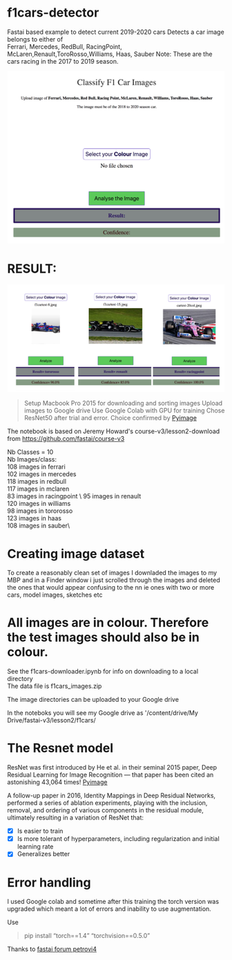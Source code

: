 # f1cars-detector
Fastai based example to detect current 2019-2020 cars
Detects a car image belongs to either of\
Ferrari, Mercedes, RedBull, RacingPoint, McLaren,Renault,ToroRosso,Williams, Haas, Sauber
Note: These are the cars racing in the 2017 to 2019 season. 

![alt text](https://github.com/DexterDSilva/f1cars-detector/blob/master/fp-1.png "Selection")

# RESULT:

![alt text](https://github.com/DexterDSilva/f1cars-detector/blob/master/fp-3.png "Results")





> Setup
> Macbook Pro 2015 for downloading and sorting images 
> Upload images to Google drive 
> Use Google Colab with GPU for training
> Chose ResNet50 after trial and error. Choice confirmed by [Pyimage](https://www.pyimagesearch.com/2020/04/27/fine-tuning-resnet-with-keras-tensorflow-and-deep-learning/)

The notebook is based on Jeremy Howard's course-v3/lesson2-download
from https://github.com/fastai/course-v3

Nb Classes = 10\
Nb Images/class: \
  108  images in ferrari \
  102  images in  mercedes \
  118  images in  redbull \
  117  images in  mclaren \
  83  images in  racingpoint \ 
  95  images in  renault \
  120  images in  williams \
  98  images in  tororosso \
  123  images in  haas \
  108  images in  sauber\


# Creating image dataset
To create a reasonably clean set of images I downladed the images to my MBP and in a Finder window i just scrolled through the images
and deleted the ones that would appear confusing to the nn ie ones with two or more cars, model images, sketches etc

# All images are in colour. Therefore the test images should also be in colour.

See the f1cars-downloader.ipynb for info on downloading to a local directory\
The data file is f1cars_images.zip

The image directories can be uploaded to your Google drive

In the noteboks you will see my Google drive as 
'/content/drive/My Drive/fastai-v3/lesson2/f1cars/

# The Resnet model
ResNet was first introduced by He et al. in their seminal 2015 paper, Deep Residual Learning for Image Recognition — that paper has been cited an astonishing 43,064 times! [Pyimage](https://www.pyimagesearch.com/2020/04/27/fine-tuning-resnet-with-keras-tensorflow-and-deep-learning/)

A follow-up paper in 2016, Identity Mappings in Deep Residual Networks, performed a series of ablation experiments, playing with the inclusion, removal, and ordering of various components in the residual module, ultimately resulting in a variation of ResNet that:

- [x] Is easier to train
- [x] Is more tolerant of hyperparameters, including regularization and initial learning rate
- [x] Generalizes better

# Error handling
I used Google colab and sometime after this training the torch version was upgraded which meant a lot of errors and inability to use augmentation.

Use 
> pip install “torch==1.4” “torchvision==0.5.0”

Thanks to [fastai forum petrovi4](https://forums.fast.ai/t/lesson-2-getting-error-with-creating-imagedatabunch-from-folder/64137/25)








